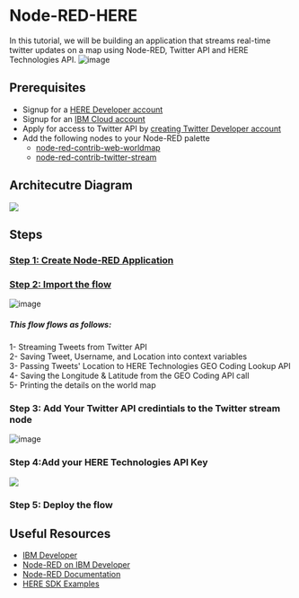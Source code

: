 # Node-RED-HERE
In this tutorial, we will be building an application that streams real-time twitter updates on a map using Node-RED, Twitter API and HERE Technologies API.
![image](https://user-images.githubusercontent.com/36239840/91075370-04780200-e64f-11ea-8cd3-cd2f6cfb2bbd.png)
## Prerequisites
- Signup for a <a href="https://bit.ly/HEREDevs">HERE Developer account</a>
- Signup for an <a href="https://ibm.biz/HERETechnologies8">IBM Cloud account</a>
- Apply for access to Twitter API by <a href="https://developer.twitter.com/en/apply-for-access">creating Twitter Developer account</a>
- Add the following nodes to your Node-RED palette
  - <a href="https://flows.nodered.org/node/node-red-contrib-web-worldmap">node-red-contrib-web-worldmap</a>
  - <a href="https://flows.nodered.org/node/node-red-contrib-twitter-stream">node-red-contrib-twitter-stream</a>
## Architecutre Diagram
![](https://user-images.githubusercontent.com/36239840/90247623-06b8b000-de48-11ea-9fca-8c698ba98e30.PNG)
## Steps
### <a href="./create-app.md">Step 1: Create Node-RED Application</a>
### <a href="./Twitter-HERE.json">Step 2: Import the flow</a>
![image](https://user-images.githubusercontent.com/36239840/91184774-0ea50980-e6fe-11ea-971f-9d351f152b0b.png)
##### This flow flows as follows:<br>
1- Streaming Tweets from Twitter API<br>
2- Saving Tweet, Username, and Location into context variables<br>
3- Passing Tweets' Location to HERE Technologies GEO Coding Lookup API<br>
4- Saving the Longitude & Latitude from the GEO Coding API call<br>
5- Printing the details on the world map<br>
### Step 3: Add Your Twitter API credintials to the Twitter stream node
![image](https://user-images.githubusercontent.com/36239840/91164200-bfe87700-e6df-11ea-8e7e-28d0cae874cc.png)

### Step 4:Add your HERE Technologies API Key
<img src="https://user-images.githubusercontent.com/36239840/91164348-f4f4c980-e6df-11ea-8c4d-acfd1b3be458.PNG">

### Step 5: Deploy the flow
## Useful Resources
- <a href="https://developer.ibm.com/">IBM Developer</a>
- <a href="https://developer.ibm.com/components/node-red/"> Node-RED on IBM Developer</a>
- <a href="https://nodered.org/">Node-RED Documentation</a>
- <a href="https://github.com/heremaps/here-sdk-examples">HERE SDK Examples</a>
